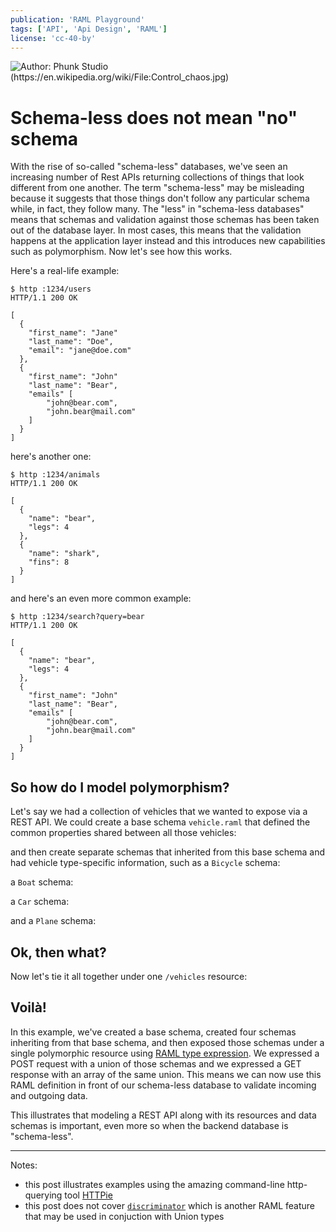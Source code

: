 ```yaml
---
publication: 'RAML Playground'
tags: ['API', 'Api Design', 'RAML']
license: 'cc-40-by'
---
```


![Author: Phunk Studio (https://en.wikipedia.org/wiki/File:Control_chaos.jpg)](https://upload.wikimedia.org/wikipedia/en/b/ba/Control_chaos.jpg)

# Schema-less does not mean "no" schema

With the rise of so-called "schema-less" databases, we've seen an increasing number of Rest APIs returning collections of things that look different from one another. The term "schema-less" may be misleading because it suggests that those things don't follow any particular schema while, in fact, they follow many. The "less" in "schema-less databases" means that schemas and validation against those schemas has been taken out of the database layer. In most cases, this means that the validation happens at the application layer instead and this introduces new capabilities such as polymorphism. Now let's see how this works.

Here's a real-life example:
```
$ http :1234/users
HTTP/1.1 200 OK

[
  {
    "first_name": "Jane"
    "last_name": "Doe",
    "email": "jane@doe.com"
  },
  {
    "first_name": "John"
    "last_name": "Bear",
    "emails" [
        "john@bear.com",
        "john.bear@mail.com"
    ]
  }
]
```

here's another one:
```
$ http :1234/animals
HTTP/1.1 200 OK

[
  {
    "name": "bear",
    "legs": 4
  },
  {
    "name": "shark",
    "fins": 8
  }
]
```

and here's an even more common example:
```
$ http :1234/search?query=bear
HTTP/1.1 200 OK

[
  {
    "name": "bear",
    "legs": 4
  },
  {
    "first_name": "John"
    "last_name": "Bear",
    "emails" [
        "john@bear.com",
        "john.bear@mail.com"
    ]
  }
]
```

## So how do I model polymorphism?

Let's say we had a collection of vehicles that we wanted to expose via a REST API. We could create a base schema `vehicle.raml` that defined the common properties shared between all those vehicles:

<script src="https://gist.github.com/3c536a674f821259035eded1ed96bbb1"></script>

and then create separate schemas that inherited from this base schema and had vehicle type-specific information, such as a `Bicycle` schema:

<script src="https://gist.github.com/82b03c1085a6a701261d491072c2cb0d"></script>

a `Boat` schema:

<script src="https://gist.github.com/d21a505b6548d8b1ca29dbd19bbe83ce"></script>

a `Car` schema:

<script src="https://gist.github.com/31881615d68275953b56e1be96082681"></script>

and a `Plane` schema:

<script src="https://gist.github.com/cafd576f36f5471fb40080a87652fef1"></script>

## Ok, then what?

Now let's tie it all together under one `/vehicles` resource:

<script src="https://gist.github.com/dfe6ddfd4d98fac76ab180e38eef2d12.js"></script>

## Voilà!

In this example, we've created a base schema, created four schemas inheriting from that base schema, and then exposed those schemas under a single polymorphic resource using [RAML type expression](https://github.com/raml-org/raml-spec/blob/master/versions/raml-10/raml-10.md#type-expressions). We expressed a POST request with a union of those schemas and we expressed a GET response with an array of the same union. This means we can now use this RAML definition in front of our schema-less database to validate incoming and outgoing data. 

This illustrates that modeling a REST API along with its resources and data schemas is important, even more so when the backend database is "schema-less".

***

Notes:
- this post illustrates examples using the amazing command-line http-querying tool [HTTPie](https://httpie.org)
- this post does not cover [`discriminator`](https://github.com/raml-org/raml-spec/blob/master/versions/raml-10/raml-10.md#using-discriminator) which is another RAML feature that may be used in conjuction with Union types

